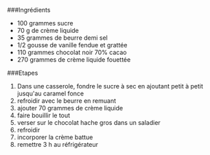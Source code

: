 ###Ingrédients
* 100 grammes sucre
* 70 g de crème liquide
* 35 grammes de beurre demi sel
* 1/2 gousse de vanille fendue et grattée
* 110 grammes chocolat noir 70% cacao
* 270 grammes de crème liquide fouettée

###Etapes
1. Dans une casserole, fondre le sucre à sec en ajoutant petit à petit jusqu'au caramel fonce
1. refroidir avec le beurre en remuant
1. ajouter 70 grammes de crème liquide
1. faire bouillir le tout
1. verser sur le chocolat hache gros dans un saladier
1. refroidir
1. incorporer la crème battue
1. remettre 3 h au réfrigérateur 